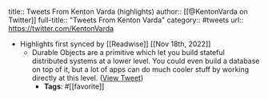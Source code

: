 title:: Tweets From Kenton Varda (highlights)
author:: [[@KentonVarda on Twitter]]
full-title:: "Tweets From Kenton Varda"
category:: #tweets
url:: https://twitter.com/KentonVarda

- Highlights first synced by [[Readwise]] [[Nov 18th, 2022]]
	- Durable Objects are a primitive which let you build stateful distributed systems at a lower level. You could even build a database on top of it, but a lot of apps can do much cooler stuff by working directly at this level. ([View Tweet](https://twitter.com/search?q=Durable%20Objects%20are%20a%20primitive%20which%20let%20you%20build%20stateful%20distributed%20systems%20at%20a%20lower%20level.%20You%20could%20even%20build%20a%20database%20on%20top%20of%20it%2C%20but%20a%20lot%20of%20apps%20can%20do%20much%20cooler%20stuff%20by%20working%20directly%20at%20this%20level.%20%28from%3A%40KentonVarda%29))
		- **Tags**: #[[favorite]]